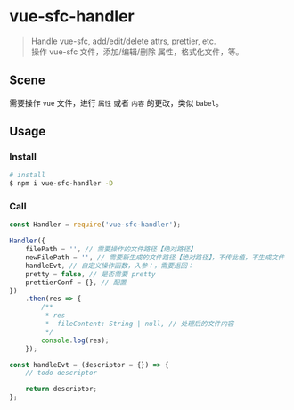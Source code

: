 # vue-sfc-handler

> Handle vue-sfc, add/edit/delete attrs, prettier, etc.<br>
> 操作 vue-sfc 文件，添加/编辑/删除 属性，格式化文件，等。

## Scene

需要操作 `vue` 文件，进行 `属性` 或者 `内容` 的更改，类似 `babel`。

## Usage

### Install

```bash
# install
$ npm i vue-sfc-handler -D
```

### Call

```js
const Handler = require('vue-sfc-handler');

Handler({
    filePath = '', // 需要操作的文件路径【绝对路径】
    newFilePath = '', // 需要新生成的文件路径【绝对路径】，不传此值，不生成文件
    handleEvt, // 自定义操作函数，入参：，需要返回：
    pretty = false, // 是否需要 pretty
    prettierConf = {}, // 配置
})
    .then(res => {
        /**
         * res
         *  fileContent: String | null, // 处理后的文件内容
         */
        console.log(res);
    });

const handleEvt = (descriptor = {}) => {
    // todo descriptor

    return descriptor;
};
```

